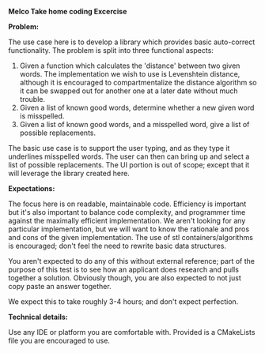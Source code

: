 **Melco Take home coding Excercise**

**Problem:**

The use case here is to develop a library which provides basic auto-correct
functionality. The problem is split into three functional aspects:

1. Given a function which calculates the 'distance' between two given words.
The implementation we wish to use is Levenshtein distance, although it is
encouraged to compartmentalize the distance algorithm so it can be swapped
out for another one at a later date without much trouble.
2. Given a list of known good words, determine whether a new given word is
misspelled.
3. Given a list of known good words, and a misspelled word, give a list of
possible replacements.

The basic use case is to support the user typing, and as they type it underlines
misspelled words. The user can then can bring up and select a list of possible
replacements. The UI portion is out of scope; except that it will leverage the
library created here.

**Expectations:**

The focus here is on readable, maintainable code. Efficiency is important but
it's also important to balance code complexity, and programmer time against the
maximally efficient implementation. We aren't looking for any particular
implementation, but we will want to know the rationale and pros and cons of the
given implementation. The use of stl containers/algorithms is encouraged; don't 
feel the need to rewrite basic data structures. 

You aren't expected to do any of this without external reference; part of the
purpose of this test is to see how an applicant does research and pulls together
a solution. Obviously though, you are also expected to not just copy paste an
answer together.

We expect this to take roughly 3-4 hours; and don't expect perfection. 

**Technical details:**

Use any IDE or platform you are comfortable with. Provided is a CMakeLists file
you are encouraged to use.
